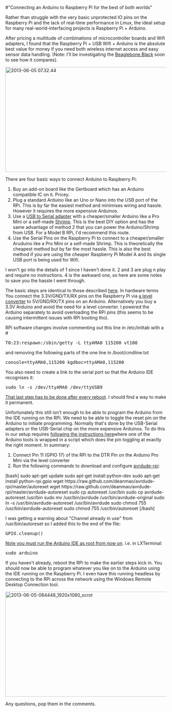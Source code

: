 #"Connecting an Arduino to Raspberry Pi for the best of both worlds"

Rather than struggle with the very basic unprotected IO pins on the Raspberry Pi and the lack of real-time performance in Linux, the ideal setup for many real-world-interfacing projects is Raspberry Pi + Arduino.

After pricing a multitude of combinations of microcontroller boards and Wifi adapters, I found that the Raspberry Pi + USB Wifi + Arduino is the absolute best value for money if you need both wireless internet access and easy sensor data handling. (Note: I'll be investigating the <a href="http://beagleboard.org/Products/BeagleBone%20Black">Beaglebone Black</a> soon to see how it compares).

<a href="https://s3-eu-west-1.amazonaws.com/conoroneill.net/wp-content/uploads/2013/06/2013-06-05-07.32.44.jpg"><img class="aligncenter size-large wp-image-1088" alt="2013-06-05 07.32.44" src="https://s3-eu-west-1.amazonaws.com/conoroneill.net/wp-content/uploads/2013/06/2013-06-05-07.32.44-1024x576.jpg" width="584" height="328" /></a>

There are four basic ways to connect Arduino to Raspberry Pi:
<ol>
	<li><span style="line-height: 15px;">Buy an add-on board like the Gertboard which has an Arduino compatible IC on it. Pricey.</span></li>
	<li>Plug a standard Arduino like an Uno or Nano into the USB port of the RPi. This is by far the easiest method and minimises wiring and hassle. However it requires the more expensive Arduinos.</li>
	<li>Use a <a href="http://cgi.ebay.co.uk/ws/eBayISAPI.dll?ViewItem&amp;item=250893154137&amp;ssPageName=ADME:L:OU:IE:3160">USB to Serial adapter</a> with a cheaper/smaller Arduino like a Pro Mini or a self-made <a href="http://shrimping.it/blog/">Shrimp</a>. This is the best DIY option and has the same advantage of method 2 that you can power the Arduino/Shrimp from USB. For a Model B RPi, I'd recommend this route.</li>
	<li>Use the Serial Pins on the Raspberry Pi to connect to a cheaper/smaller Aruduino like a Pro Mini or a self-made Shrimp. This is theoretically the cheapest method but by far the most hassle. This is also the best method if you are using the cheaper Raspberry Pi Model A and its single USB port is being used for Wifi.</li>
</ol>
I won't go into the details of 1 since I haven't done it. 2 and 3 are plug n play and require no instructions. 4 is the awkward one, so here are some notes to save you the hassle I went through.

The basic steps are identical to those described <a href="http://blog.oscarliang.net/raspberry-pi-and-arduino-connected-serial-gpio/">here</a>. In hardware terms You connect the 3.3V/GND/TX/RX pins on the Raspberry Pi via <a href="http://dx.com/p/jy-mcu-5v-3v-iic-uart-spi-level-4-way-converter-module-adapter-178286?Utm_rid=73941134&Utm_source=affiliate">a level converter</a> to 5V/GND/RX/TX pins on an Arduino. Alternatively you buy a 3.3V Arduino and avoid the need for a level converter. I powered the Arduino separately to avoid overloading the RPi pins (this seems to be causing intermittent issues with RPi booting tho).

RPi software changes involve commenting out this line in /etc/inittab with a #
<pre>T0:23:respawn:/sbin/getty -L ttyAMA0 115200 vt100</pre>
and removing the following parts of the one line in /boot/cmdline.txt
<pre>console=ttyAMA0,115200 kgdboc=ttyAMA0,115200</pre>
You also need to create a link to the serial port so that the Arduino IDE recognises it:
<pre>sudo ln -s /dev/ttyAMA0 /dev/ttyUSB9</pre>
<span style="text-decoration: underline;">That last step has to be done after every reboot</span>. I should find a way to make it permanent.

Unfortunately this still isn't enough to be able to program the Arduino from the IDE running on the RPi. We need to be able to toggle the reset pin on the Arduino to initiate programming. Normally that's done by the USB-Serial adapters or the USB-Serial chip on the more expensive Arduinos. To do this in our setup requires <a href="http://www.deanmao.com/2012/08/12/fixing-the-dtr-pin/">following the instructions here</a>where one of the Arduino tools is wrapped in a script which does the pin toggling at exactly the right moment. In summary:
<ol>
	<li><span style="line-height: 15px;">Connect Pin 11 (GPIO 17) of the RPi to the DTR Pin on the Arduino Pro Mini via the level converter</span></li>
	<li>Run the following commands to download and configure <a href="https://github.com/deanmao/avrdude-rpi">avrdude-rpi</a>:</li>
</ol>
[bash]
sudo apt-get update
sudo apt-get install python-dev
sudo apt-get install python-rpi.gpio
wget https://raw.github.com/deanmao/avrdude-rpi/master/autoreset
wget https://raw.github.com/deanmao/avrdude-rpi/master/avrdude-autoreset
sudo cp autoreset /usr/bin
sudo cp avrdude-autoreset /usr/bin
sudo mv /usr/bin/avrdude /usr/bin/avrdude-original
sudo ln -s /usr/bin/avrdude-autoreset /usr/bin/avrdude
sudo chmod 755 /usr/bin/avrdude-autoreset
sudo chmod 755 /usr/bin/autoreset
[/bash]

I was getting a warning about "Channel already in use" from /usr/bin/autoreset so I added this to the end of the file:
<pre>GPIO.cleanup()</pre>
<span style="text-decoration: underline;">Note you must run the Arduino IDE as root from now on</span>. i.e. in LXTerminal:
<pre>sudo arduino</pre>
If you haven't already, reboot the RPi to make the earlier steps kick in. You should now be able to program whatever you like on to the Arduino using the IDE running on the Raspberry Pi. I even have this running headless by connecting to the RPi across the network using the Windows Remote Desktop Connection tool.

<a href="https://s3-eu-west-1.amazonaws.com/conoroneill.net/wp-content/uploads/2013/06/2013-06-05-084448_1920x1080_scrot.png"><img class="aligncenter size-large wp-image-1092" alt="2013-06-05-084448_1920x1080_scrot" src="https://s3-eu-west-1.amazonaws.com/conoroneill.net/wp-content/uploads/2013/06/2013-06-05-084448_1920x1080_scrot-1024x576.png" width="584" height="328" /></a>

Any questions, pop them in the comments.